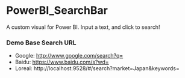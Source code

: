 # PowerBI_SearchBar
A custom visual for Power BI. Input a text, and click to search!

### Demo Base Search URL

* Google: http://www.google.com/search?q=
* Baidu: https://www.baidu.com/s?wd=
* Loreal: http://localhost:9528/#/search?market=Japan&keywords=